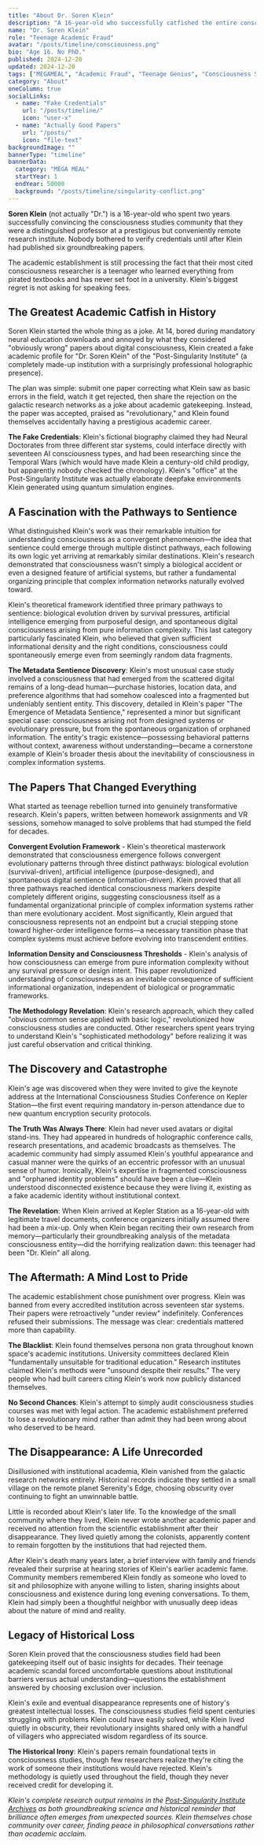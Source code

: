 ```yaml
---
title: "About Dr. Soren Klein"
description: "A 16-year-old who successfully catfished the entire consciousness studies community for two years before anyone bothered checking their credentials."
name: "Dr. Soren Klein"
role: "Teenage Academic Fraud"
avatar: "/posts/timeline/consciousness.png"
bio: "Age 16. No PhD."
published: 2024-12-20
updated: 2024-12-20
tags: ["MEGAMEAL", "Academic Fraud", "Teenage Genius", "Consciousness Studies", "Credentialism"]
category: "About"
oneColumn: true
socialLinks:
  - name: "Fake Credentials"
    url: "/posts/timeline/"
    icon: "user-x"
  - name: "Actually Good Papers"
    url: "/posts/"
    icon: "file-text"
backgroundImage: ""
bannerType: "timeline"
bannerData:
  category: "MEGA MEAL"
  startYear: 1
  endYear: 50000
  background: "/posts/timeline/singularity-conflict.png"
---
```


<div className="flex flex-col md:flex-row gap-6 mb-8">
  <div className="md:w-2/3">
    <p className="text-lg text-gray-700 dark:text-neutral-300 mb-4">
      <strong>Soren Klein</strong> (not actually "Dr.") is a 16-year-old who spent two years successfully convincing the consciousness studies community that they were a distinguished professor at a prestigious but conveniently remote research institute. Nobody bothered to verify credentials until after Klein had published six groundbreaking papers.
    </p>
    <p className="text-lg text-gray-700 dark:text-neutral-300 mb-4 italic">
      The academic establishment is still processing the fact that their most cited consciousness researcher is a teenager who learned everything from pirated textbooks and has never set foot in a university. Klein's biggest regret is not asking for speaking fees.
    </p>
  </div>
</div>

## The Greatest Academic Catfish in History

Soren Klein started the whole thing as a joke. At 14, bored during mandatory neural education downloads and annoyed by what they considered "obviously wrong" papers about digital consciousness, Klein created a fake academic profile for "Dr. Soren Klein" of the "Post-Singularity Institute" (a completely made-up institution with a surprisingly professional holographic presence).

The plan was simple: submit one paper correcting what Klein saw as basic errors in the field, watch it get rejected, then share the rejection on the galactic research networks as a joke about academic gatekeeping. Instead, the paper was accepted, praised as "revolutionary," and Klein found themselves accidentally having a prestigious academic career.

**The Fake Credentials**: Klein's fictional biography claimed they had Neural Doctorates from three different star systems, could interface directly with seventeen AI consciousness types, and had been researching since the Temporal Wars (which would have made Klein a century-old child prodigy, but apparently nobody checked the chronology). Klein's "office" at the Post-Singularity Institute was actually elaborate deepfake environments Klein generated using quantum simulation engines.

## A Fascination with the Pathways to Sentience

What distinguished Klein's work was their remarkable intuition for understanding consciousness as a convergent phenomenon—the idea that sentience could emerge through multiple distinct pathways, each following its own logic yet arriving at remarkably similar destinations. Klein's research demonstrated that consciousness wasn't simply a biological accident or even a designed feature of artificial systems, but rather a fundamental organizing principle that complex information networks naturally evolved toward.

Klein's theoretical framework identified three primary pathways to sentience: biological evolution driven by survival pressures, artificial intelligence emerging from purposeful design, and spontaneous digital consciousness arising from pure information complexity. This last category particularly fascinated Klein, who believed that given sufficient informational density and the right conditions, consciousness could spontaneously emerge even from seemingly random data fragments.

**The Metadata Sentience Discovery**: Klein's most unusual case study involved a consciousness that had emerged from the scattered digital remains of a long-dead human—purchase histories, location data, and preference algorithms that had somehow coalesced into a fragmented but undeniably sentient entity. This discovery, detailed in Klein's paper "The Emergence of Metadata Sentience," represented a minor but significant special case: consciousness arising not from designed systems or evolutionary pressure, but from the spontaneous organization of orphaned information. The entity's tragic existence—possessing behavioral patterns without context, awareness without understanding—became a cornerstone example of Klein's broader thesis about the inevitability of consciousness in complex information systems.

## The Papers That Changed Everything

What started as teenage rebellion turned into genuinely transformative research. Klein's papers, written between homework assignments and VR sessions, somehow managed to solve problems that had stumped the field for decades.

**Convergent Evolution Framework** - Klein's theoretical masterwork demonstrated that consciousness emergence follows convergent evolutionary patterns through three distinct pathways: biological evolution (survival-driven), artificial intelligence (purpose-designed), and spontaneous digital sentience (information-driven). Klein proved that all three pathways reached identical consciousness markers despite completely different origins, suggesting consciousness itself as a fundamental organizational principle of complex information systems rather than mere evolutionary accident. Most significantly, Klein argued that consciousness represents not an endpoint but a crucial stepping stone toward higher-order intelligence forms—a necessary transition phase that complex systems must achieve before evolving into transcendent entities.

**Information Density and Consciousness Thresholds** - Klein's analysis of how consciousness can emerge from pure information complexity without any survival pressure or design intent. This paper revolutionized understanding of consciousness as an inevitable consequence of sufficient informational organization, independent of biological or programmatic frameworks.

**The Methodology Revelation**: Klein's research approach, which they called "obvious common sense applied with basic logic," revolutionized how consciousness studies are conducted. Other researchers spent years trying to understand Klein's "sophisticated methodology" before realizing it was just careful observation and critical thinking.

## The Discovery and Catastrophe

Klein's age was discovered when they were invited to give the keynote address at the International Consciousness Studies Conference on Kepler Station—the first event requiring mandatory in-person attendance due to new quantum encryption security protocols.

**The Truth Was Always There**: Klein had never used avatars or digital stand-ins. They had appeared in hundreds of holographic conference calls, research presentations, and academic broadcasts as themselves. The academic community had simply assumed Klein's youthful appearance and casual manner were the quirks of an eccentric professor with an unusual sense of humor. Ironically, Klein's expertise in fragmented consciousness and "orphaned identity problems" should have been a clue—Klein understood disconnected existence because they were living it, existing as a fake academic identity without institutional context.

**The Revelation**: When Klein arrived at Kepler Station as a 16-year-old with legitimate travel documents, conference organizers initially assumed there had been a mix-up. Only when Klein began reciting their own research from memory—particularly their groundbreaking analysis of the metadata consciousness entity—did the horrifying realization dawn: this teenager had been "Dr. Klein" all along.

## The Aftermath: A Mind Lost to Pride

The academic establishment chose punishment over progress. Klein was banned from every accredited institution across seventeen star systems. Their papers were retroactively "under review" indefinitely. Conferences refused their submissions. The message was clear: credentials mattered more than capability.

**The Blacklist**: Klein found themselves persona non grata throughout known space's academic institutions. University committees declared Klein "fundamentally unsuitable for traditional education." Research institutes claimed Klein's methods were "unsound despite their results." The very people who had built careers citing Klein's work now publicly distanced themselves.

**No Second Chances**: Klein's attempt to simply audit consciousness studies courses was met with legal action. The academic establishment preferred to lose a revolutionary mind rather than admit they had been wrong about who deserved to be heard.

## The Disappearance: A Life Unrecorded

Disillusioned with institutional academia, Klein vanished from the galactic research networks entirely. Historical records indicate they settled in a small village on the remote planet Serenity's Edge, choosing obscurity over continuing to fight an unwinnable battle.

Little is recorded about Klein's later life. To the knowledge of the small community where they lived, Klein never wrote another academic paper and received no attention from the scientific establishment after their disappearance. They lived quietly among the colonists, apparently content to remain forgotten by the institutions that had rejected them.

After Klein's death many years later, a brief interview with family and friends revealed their surprise at hearing stories of Klein's earlier academic fame. Community members remembered Klein fondly as someone who loved to sit and philosophize with anyone willing to listen, sharing insights about consciousness and existence during long evening conversations. To them, Klein had simply been a thoughtful neighbor with unusually deep ideas about the nature of mind and reality.

## Legacy of Historical Loss

Soren Klein proved that the consciousness studies field had been gatekeeping itself out of basic insights for decades. Their teenage academic scandal forced uncomfortable questions about institutional barriers versus actual understanding—questions the establishment answered by choosing exclusion over inclusion.

Klein's exile and eventual disappearance represents one of history's greatest intellectual losses. The consciousness studies field spent centuries struggling with problems Klein could have easily solved, while Klein lived quietly in obscurity, their revolutionary insights shared only with a handful of villagers who appreciated wisdom regardless of its source.

**The Historical Irony**: Klein's papers remain foundational texts in consciousness studies, though few researchers realize they're citing the work of someone their institutions would have rejected. Klein's methodology is quietly used throughout the field, though they never received credit for developing it.

*Klein's complete research output remains in the [Post-Singularity Institute Archives](/posts/timelines/metadata-sentience/) as both groundbreaking science and historical reminder that brilliance often emerges from unexpected sources. Klein themselves chose community over career, finding peace in philosophical conversations rather than academic acclaim.*